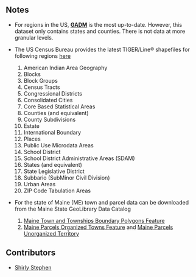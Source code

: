## Notes
* For regions in the US, **[GADM](https://gadm.org/data.html)** is the most up-to-date. However, this dataset only contains states and counties. There is not data at more granular levels.
* The US Census Bureau provides the latest TIGER/Line® shapefiles for following regions [here](https://www.census.gov/cgi-bin/geo/shapefiles/index.php)
  1. American Indian Area Geography
  2. Blocks
  3. Block Groups
  4. Census Tracts
  5. Congressional Districts
  6. Consolidated Cities
  7. Core Based Statistical Areas
  8. Counties (and equivalent)
  9. County Subdivisions
  10. Estate
  11. International Boundary
  12. Places
  13. Public Use Microdata Areas
  14. School District
  15. School District Administrative Areas (SDAM)
  16. States (and equivalent)
  17. State Legislative District
  18. Subbario (SubMinor Civil Division)
  19. Urban Areas
  20. ZIP Code Tabulation Areas

* For the state of Maine (ME) town and parcel data can be downloaded from the Maine State GeoLibrary Data Catalog
  1. [Maine Town and Townships Boundary Polygons Feature](https://maine.hub.arcgis.com/datasets/maine::maine-town-and-townships-boundary-polygons-feature-1/explore?showTable=true)
  2. [Maine Parcels Organized Towns Feature](https://maine.hub.arcgis.com/maps/maine::maine-parcels-organized-towns-feature/about) and [Maine Parcels Unorganized Territory](https://maine.hub.arcgis.com/datasets/868097d1a133446f8ffae242929a25dd/explore)


## Contributors
* [Shirly Stephen](https://github.com/shirlysteph)
